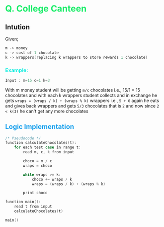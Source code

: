 # <span style="color:#1AED69"> Q. **College Canteen**</span>

## **Intution**

Given;

```cpp
m -> money
c -> cost of 1 chocolate
k -> wrappers(replacing k wrappers to store rewards 1 chocolate) 
```

### <span style="color:#1AEDE0"> Example: </span>

```cpp
Input : m=15 c=1 k=3
```

With m money student will be getting `m/c` chocolates i.e., 15/1 = 15 chocolates
and with each k wrappers student collects and in exchange he gets `wraps = (wraps / k) + (wraps % k)` wrappers i.e., `5 + 0` again he eats and gives back wrappers and gets `5/3` chocolates that is `2` and now since `2 < k(3)` he can't get any more chocolates

## <span style="color:#1AA1ED"> **Logic Implementation** </span>

```cpp
/* Pseudocode */
function calculateChocolates(t):
    for each test case in range t:
        read m, c, k from input

        choco = m / c
        wraps = choco

        while wraps >= k:
            choco += wraps / k
            wraps = (wraps / k) + (wraps % k)

        print choco

function main():
    read t from input
    calculateChocolates(t)

main()
